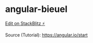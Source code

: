 # angular-bieuel

[Edit on StackBlitz ⚡️](https://stackblitz.com/edit/angular-bieuel)

Source (Tutorial): https://angular.io/start
